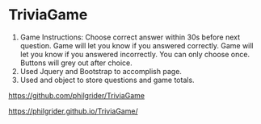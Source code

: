 # TriviaGame

1. Game Instructions: Choose correct answer within 30s before next question.
                      Game will let you know if you answered correctly.
                      Game will let you know if you answered incorrectly.
                      You can only choose once. Buttons will grey out after choice.
2. Used Jquery and Bootstrap to accomplish page.
3. Used and object to store questions and game totals.

https://github.com/philgrider/TriviaGame

https://philgrider.github.io/TriviaGame/
